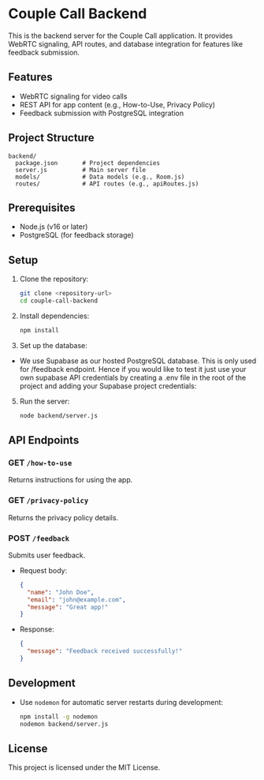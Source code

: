 # Couple Call Backend

This is the backend server for the Couple Call application. It provides WebRTC signaling, API routes, and database integration for features like feedback submission.

## Features
- WebRTC signaling for video calls
- REST API for app content (e.g., How-to-Use, Privacy Policy)
- Feedback submission with PostgreSQL integration

## Project Structure
```
backend/
  package.json       # Project dependencies
  server.js          # Main server file
  models/            # Data models (e.g., Room.js)
  routes/            # API routes (e.g., apiRoutes.js)
```

## Prerequisites
- Node.js (v16 or later)
- PostgreSQL (for feedback storage)

## Setup
1. Clone the repository:
   ```bash
   git clone <repository-url>
   cd couple-call-backend
   ```

2. Install dependencies:
   ```bash
   npm install
   ```

3. Set up the database:

- We use Supabase as our hosted PostgreSQL database. This is only used for /feedback endpoint.
Hence if you would like to test it just use your own supabase API credentials by creating a .env file in the root of the project and adding your Supabase project credentials:
 

5. Run the server:
   ```bash
   node backend/server.js
   ```

## API Endpoints
### GET `/how-to-use`
Returns instructions for using the app.

### GET `/privacy-policy`
Returns the privacy policy details.

### POST `/feedback`
Submits user feedback.
- Request body:
  ```json
  {
    "name": "John Doe",
    "email": "john@example.com",
    "message": "Great app!"
  }
  ```
- Response:
  ```json
  {
    "message": "Feedback received successfully!"
  }
  ```

## Development
- Use `nodemon` for automatic server restarts during development:
  ```bash
  npm install -g nodemon
  nodemon backend/server.js
  ```

## License
This project is licensed under the MIT License.
